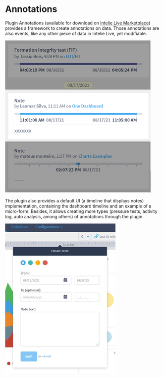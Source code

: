 # Annotations

Plugin Annotations (available for download on [Intelie Live Marketplace](https://marketplace.intelie.com/artifact/plugin-annotations)) provides a framework to create annotations on data. Those annotations are also events, like any other piece of data in Intelie Live, yet modifiable.

![Example annotation showing on Messenger](<../.gitbook/assets/image (128).png>)

The plugin also provides a default UI (a timeline that displays notes) implementation, containing the dashboard timeline and an example of a micro-form. Besides, it allows creating more types (pressure tests, activity log, auto analysis, among others) of annotations through the plugin.

![Example of an annotation being created in the dashboard timeline using the default micro-form](<../.gitbook/assets/image (139).png>)
